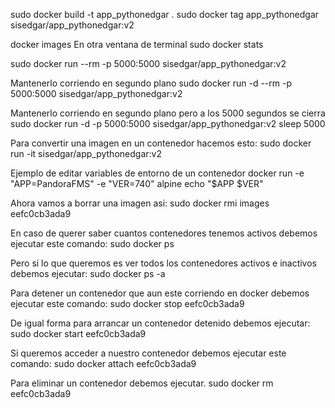 sudo docker build -t app_pythonedgar .
sudo docker tag app_pythonedgar sisedgar/app_pythonedgar:v2

docker images
En otra ventana de terminal     sudo docker stats

sudo docker run --rm -p 5000:5000 sisedgar/app_pythonedgar:v2

Mantenerlo corriendo en segundo plano
sudo docker run -d --rm -p 5000:5000 sisedgar/app_pythonedgar:v2

Mantenerlo corriendo en segundo plano pero a los 5000 segundos se cierra
sudo docker run -d -p 5000:5000 sisedgar/app_pythonedgar:v2 sleep 5000

Para convertir una imagen en un contenedor hacemos esto:
sudo docker run -it sisedgar/app_pythonedgar:v2

Ejemplo de editar variables de entorno de un contenedor
docker run -e "APP=PandoraFMS" -e "VER=740" alpine echo "$APP $VER"

Ahora vamos a borrar una imagen asi:
sudo docker rmi images eefc0cb3ada9

En caso de querer saber cuantos contenedores tenemos activos debemos ejecutar este comando:
sudo docker ps

Pero si lo que queremos es ver todos los contenedores activos e inactivos debemos ejecutar:
sudo docker ps -a

Para detener un contenedor que aun este corriendo en docker debemos ejecutar este comando:
sudo docker stop eefc0cb3ada9

De igual forma para arrancar un contenedor detenido debemos ejecutar:
sudo docker start eefc0cb3ada9

Si queremos acceder a nuestro contenedor debemos ejecutar este comando:
sudo docker attach eefc0cb3ada9

Para eliminar un contenedor debemos ejecutar.
sudo docker rm eefc0cb3ada9

